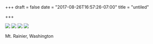 +++
draft = false 
date = "2017-08-26T16:57:26-07:00"
title = "untiled"

+++

![](https://d17enza3bfujl8.cloudfront.net/DSCF8258.jpg)
![](https://d17enza3bfujl8.cloudfront.net/DSCF8262.jpg)
![](https://d17enza3bfujl8.cloudfront.net/DSCF8333.jpg)
![](https://d17enza3bfujl8.cloudfront.net/DSCF8285.jpg)

Mt. Rainier, Washington
